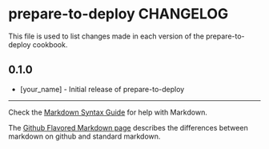 prepare-to-deploy CHANGELOG
===========================

This file is used to list changes made in each version of the prepare-to-deploy cookbook.

0.1.0
-----
- [your_name] - Initial release of prepare-to-deploy

- - -
Check the [Markdown Syntax Guide](http://daringfireball.net/projects/markdown/syntax) for help with Markdown.

The [Github Flavored Markdown page](http://github.github.com/github-flavored-markdown/) describes the differences between markdown on github and standard markdown.

